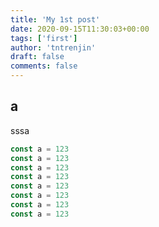 ```yaml
---
title: 'My 1st post'
date: 2020-09-15T11:30:03+00:00
tags: ['first']
author: 'tntrenjin'
draft: false
comments: false
---
```


## a

sssa

```javascript {linenos=true, hl_lines=[5]}
const a = 123
const a = 123
const a = 123
const a = 123
const a = 123
const a = 123
const a = 123
const a = 123
```
